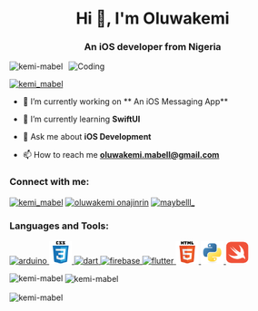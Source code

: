 <h1 align="center">Hi 👋, I'm Oluwakemi</h1>
<h3 align="center">An iOS developer from Nigeria</h3>

<img align="right" alt="Coding" width="400" src="https://miro.medium.com/max/1400/1*qdAW1TjCN57h1lbuuzvchg.gif">

<p align="left"> <img src="https://komarev.com/ghpvc/?username=kemi-mabel&label=Profile%20views&color=0e75b6&style=flat" alt="kemi-mabel" /> </p>

<p align="left"> <a href="https://twitter.com/kemi_mabel" target="blank"><img src="https://img.shields.io/twitter/follow/kemi_mabel?logo=twitter&style=for-the-badge" alt="kemi_mabel" /></a> </p>

- 🔭 I’m currently working on ** An iOS Messaging App**

- 🌱 I’m currently learning **SwiftUI**

- 💬 Ask me about **iOS Development**

- 📫 How to reach me **oluwakemi.mabell@gmail.com**

<h3 align="left">Connect with me:</h3>
<p align="left">
<a href="https://twitter.com/kemi_mabel" target="blank"><img align="center" src="https://raw.githubusercontent.com/rahuldkjain/github-profile-readme-generator/master/src/images/icons/Social/twitter.svg" alt="kemi_mabel" height="30" width="40" /></a>
<a href="https://linkedin.com/in/oluwakemi onajinrin" target="blank"><img align="center" src="https://raw.githubusercontent.com/rahuldkjain/github-profile-readme-generator/master/src/images/icons/Social/linked-in-alt.svg" alt="oluwakemi onajinrin" height="30" width="40" /></a>
<a href="https://instagram.com/maybelll_" target="blank"><img align="center" src="https://raw.githubusercontent.com/rahuldkjain/github-profile-readme-generator/master/src/images/icons/Social/instagram.svg" alt="maybelll_" height="30" width="40" /></a>
</p>

<h3 align="left">Languages and Tools:</h3>
<p align="left"> <a href="https://www.arduino.cc/" target="_blank" rel="noreferrer"> <img src="https://cdn.worldvectorlogo.com/logos/arduino-1.svg" alt="arduino" width="40" height="40"/> </a> <a href="https://www.w3schools.com/css/" target="_blank" rel="noreferrer"> <img src="https://raw.githubusercontent.com/devicons/devicon/master/icons/css3/css3-original-wordmark.svg" alt="css3" width="40" height="40"/> </a> <a href="https://dart.dev" target="_blank" rel="noreferrer"> <img src="https://www.vectorlogo.zone/logos/dartlang/dartlang-icon.svg" alt="dart" width="40" height="40"/> </a> <a href="https://firebase.google.com/" target="_blank" rel="noreferrer"> <img src="https://www.vectorlogo.zone/logos/firebase/firebase-icon.svg" alt="firebase" width="40" height="40"/> </a> <a href="https://flutter.dev" target="_blank" rel="noreferrer"> <img src="https://www.vectorlogo.zone/logos/flutterio/flutterio-icon.svg" alt="flutter" width="40" height="40"/> </a> <a href="https://www.w3.org/html/" target="_blank" rel="noreferrer"> <img src="https://raw.githubusercontent.com/devicons/devicon/master/icons/html5/html5-original-wordmark.svg" alt="html5" width="40" height="40"/> </a> <a href="https://www.python.org" target="_blank" rel="noreferrer"> <img src="https://raw.githubusercontent.com/devicons/devicon/master/icons/python/python-original.svg" alt="python" width="40" height="40"/> </a> <a href="https://developer.apple.com/swift/" target="_blank" rel="noreferrer"> <img src="https://raw.githubusercontent.com/devicons/devicon/master/icons/swift/swift-original.svg" alt="swift" width="40" height="40"/> </a> </p>

<p><img align="left" src="https://github-readme-stats.vercel.app/api/top-langs?username=kemi-mabel&show_icons=true&locale=en&layout=compact&theme=tokyonight" alt="kemi-mabel" /></p>

<p>&nbsp;<img align="center" src="https://github-readme-stats.vercel.app/api?username=kemi-mabel&show_icons=true&locale=en&theme=tokyonight" alt="kemi-mabel" /></p>

<p><img align="center" src="https://github-readme-streak-stats.herokuapp.com/?user=kemi-mabel&&theme=tokyonight" alt="kemi-mabel" /></p>

